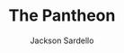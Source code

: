 ---
layout: ../../layouts/MarkdownPostLayout.astro
title: 'The Pantheon'
pubDate: '2025-08-05'
description: 'Who is the creator of the universe?'
author: 'Jackson Sardello'
---